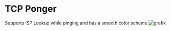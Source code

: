 # TCP Ponger

Supports ISP Lookup while pinging and has a smooth color scheme
![grafik](https://github.com/KuroSys/Ponger/assets/102257683/05ab3ae0-01ce-4ce4-9839-480e591d58e1)


